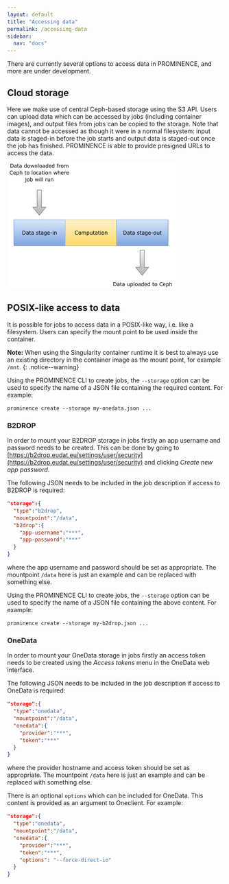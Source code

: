```yaml
---
layout: default
title: "Accessing data"
permalink: /accessing-data
sidebar:
  nav: "docs"
---
```


There are currently several options to access data in PROMINENCE, and more are under development.

## Cloud storage
Here we make use of central Ceph-based storage using the S3 API. Users can upload data which can be accessed by jobs (including container images), and output files from jobs can be copied to the storage. Note that data cannot be accessed as though it were in a normal filesystem: input data is staged-in before the job starts and output data is staged-out once the job has finished. PROMINENCE is able to provide presigned URLs to access the data.

![Stage-in & stage-out of data](prominence-storage-cloud.png)

## POSIX-like access to data
It is possible for jobs to access data in a POSIX-like way, i.e. like a filesystem. Users can specify the mount point to be used inside the container.

**Note:** When using the Singularity container runtime it is best to always use an existing directory in the container image as the mount point, for example `/mnt`.
{: .notice--warning}

Using the PROMINENCE CLI to create jobs, the `--storage` option can be used to specify the name of a JSON file containing the required content. For example:
```
prominence create --storage my-onedata.json ...
```

### B2DROP
In order to mount your B2DROP storage in jobs firstly an app username and password needs to be created. This can be done by going to [https://b2drop.eudat.eu/settings/user/security](https://b2drop.eudat.eu/settings/user/security) and clicking *Create new app password*.

The following JSON needs to be included in the job description if access to B2DROP is required:
```json
"storage":{
  "type":"b2drop",
  "mountpoint":"/data",
  "b2drop":{
    "app-username":"***",
    "app-password":"***"
  }
}
```
where the app username and password should be set as appropriate. The mountpoint `/data` here is just an example and can be replaced with something else.

Using the PROMINENCE CLI to create jobs, the `--storage` option can be used to specify the name of a JSON file containing the above content. For example:
```
prominence create --storage my-b2drop.json ...
```

### OneData
In order to mount your OneData storage in jobs firstly an access token needs to be created using the *Access tokens* menu in the OneData web interface.

The following JSON needs to be included in the job description if access to OneData is required:
```json
"storage":{
  "type":"onedata",
  "mountpoint":"/data",
  "onedata":{
    "provider":"***",
    "token":"***"
  }
}
```
where the provider hostname and access token should be set as appropriate. The mountpoint `/data` here is just an example and can be replaced with something else.

There is an optional `options` which can be included for OneData. This content is provided as an argument to Oneclient. For example:
```json
"storage":{
  "type":"onedata",
  "mountpoint":"/data",
  "onedata":{
    "provider":"***",
    "token":"***",
    "options": "--force-direct-io"
  }
}
```
